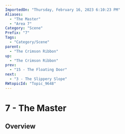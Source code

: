 ```yaml
---
ImportedOn: "Thursday, February 16, 2023 6:10:23 PM"
Aliases:
  - "The Master"
  - "Area 7"
Category: "Scene"
Prefix: "7"
Tags:
  - "Category/Scene"
parent:
  - "The Crimson Ribbon"
up:
  - "The Crimson Ribbon"
prev:
  - "15 - The Floating Door"
next:
  - "3 - The Slippery Slope"
RWtopicId: "Topic_9648"
---
```

# 7 - The Master
## Overview
